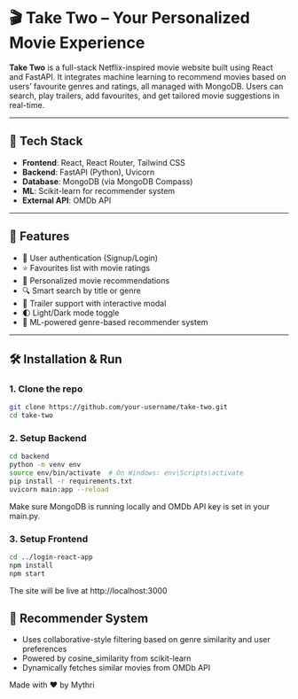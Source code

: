 # 🎬 Take Two – Your Personalized Movie Experience

**Take Two** is a full-stack Netflix-inspired movie website built using React and FastAPI. It integrates machine learning to recommend movies based on users’ favourite genres and ratings, all managed with MongoDB. Users can search, play trailers, add favourites, and get tailored movie suggestions in real-time.

---

## 🔧 Tech Stack

- **Frontend**: React, React Router, Tailwind CSS
- **Backend**: FastAPI (Python), Uvicorn
- **Database**: MongoDB (via MongoDB Compass)
- **ML**: Scikit-learn for recommender system
- **External API**: OMDb API

---

## 🚀 Features

- 🔐 User authentication (Signup/Login)
- ⭐ Favourites list with movie ratings
- 🎯 Personalized movie recommendations
- 🔍 Smart search by title or genre
- 🎥 Trailer support with interactive modal
- 🌓 Light/Dark mode toggle
- 🧠 ML-powered genre-based recommender system

---

## 🛠️ Installation & Run

### 1. Clone the repo
```bash
git clone https://github.com/your-username/take-two.git
cd take-two
```

### 2. Setup Backend
```bash
cd backend
python -m venv env
source env/bin/activate  # On Windows: env\Scripts\activate
pip install -r requirements.txt
uvicorn main:app --reload
```
Make sure MongoDB is running locally and OMDb API key is set in your main.py.

### 3. Setup Frontend
```bash
cd ../login-react-app
npm install
npm start
```
The site will be live at http://localhost:3000

## 🤖 Recommender System
- Uses collaborative-style filtering based on genre similarity and user preferences
- Powered by cosine_similarity from scikit-learn
- Dynamically fetches similar movies from OMDb API

Made with ❤️ by Mythri
